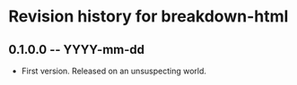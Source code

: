 # Revision history for breakdown-html

## 0.1.0.0 -- YYYY-mm-dd

* First version. Released on an unsuspecting world.
